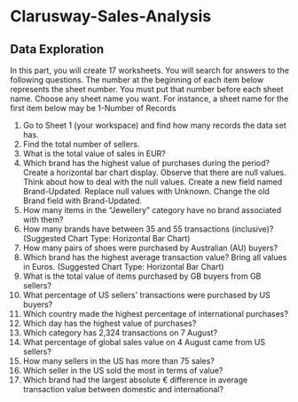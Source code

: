 # Clarusway-Sales-Analysis

## Data Exploration

In this part, you will create 17 worksheets. You will search for answers to the following questions. The number at the beginning of each item below represents the sheet number. You must put that number before each sheet name. Choose any sheet name you want. For instance, a sheet name for the first item below may be 1-Number of Records

1. Go to Sheet 1 (your workspace) and find how many records the data set has.
2. Find the total number of sellers.
3. What is the total value of sales in EUR?
4. Which brand has the highest value of purchases during the period? Create a horizontal bar chart display. Observe that there are null values. Think about how to deal with the null values. Create a new field named Brand-Updated. Replace null values with Unknown. Change the old Brand field with Brand-Updated.
5. How many items in the “Jewellery” category have no brand associated with them?
6. How many brands have between 35 and 55 transactions (inclusive)? (Suggested Chart Type: Horizontal Bar Chart)
7. How many pairs of shoes were purchased by Australian (AU) buyers?
8. Which brand has the highest average transaction value? Bring all values in Euros. (Suggested Chart Type: Horizontal Bar Chart)
9. What is the total value of items purchased by GB buyers from GB sellers?
10. What percentage of US sellers' transactions were purchased by US buyers?
11. Which country made the highest percentage of international purchases?
12. Which day has the highest value of purchases?
13. Which category has 2,324 transactions on 7 August?
14. What percentage of global sales value on 4 August came from US sellers?
15. How many sellers in the US has more than 75 sales?
16. Which seller in the US sold the most in terms of value?
17. Which brand had the largest absolute € difference in average transaction value between domestic and international?
